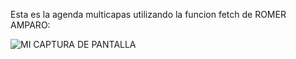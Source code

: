Esta es la agenda multicapas utilizando la funcion fetch de ROMER AMPARO:

![MI CAPTURA DE PANTALLA](miagenda.png)

